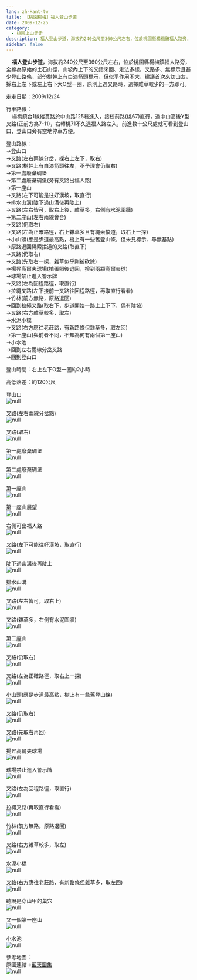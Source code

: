 ```yaml
---
lang: zh-Hant-tw
title: 【桃園楊梅】福人登山步道
date: 2009-12-25
category: 
  - 桃園上山走走
description: 福人登山步道，海拔約240公尺至360公尺左右，位於桃園縣楊梅鎮福人路旁，全線為原始的土石山徑，山坡內上下的交錯來回、走法多樣，叉路多、無標示且甚少登山路條，部份樹幹上有白漆箭頭標示，但似乎作用不大，建議首次來訪山友，採右上左下或左上右下大O型一圈，原則上遇叉路時，選擇雜草較少的一方即可。
sidebar: false
---
```


    **福人登山步道**，海拔約240公尺至360公尺左右，位於桃園縣楊梅鎮福人路旁，全線為原始的土石山徑，山坡內上下的交錯來回、走法多樣，叉路多、無標示且甚少登山路條，部份樹幹上有白漆箭頭標示，但似乎作用不大，建議首次來訪山友，採右上左下或左上右下大O型一圈，原則上遇叉路時，選擇雜草較少的一方即可。

走走日期：2009/12/24

行車路線：  
    楊梅鎮台1線縱貫路於中山路125巷進入，接校前路(桃67)直行，過中山高後Y型叉路(正前方為7-11)，右轉桃71不久遇福人路左入，前進數十公尺處就可看到登山口，登山口旁有空地停車方便。

登山路線：  
→登山口  
→叉路(左右兩線分岔，採右上左下，取右)  
→叉路(樹幹上有白漆箭頭往左，不予理會仍取右)  
→第一處廢棄碉堡  
→第二處廢棄碉堡(旁有叉路出福人路)  
→第一座山  
→叉路(左下可能是往好漢坡，取直行)  
→排水山溝(陡下過山溝後再陡上)  
→叉路(左右皆可，取右上後，雜草多，右側有水泥圍牆)  
→第二座山(左右兩線會合)  
→叉路(仍取右)  
→叉路(左為正確路徑，右上雜草多且有繩索擋道，取右上一探)  
→小山頭(應是步道最高點，樹上有一些舊登山條，但未見標示、尋無基點)  
→原路退回繩索擋道的叉路(取直下)  
→叉路(仍取右)  
→叉路(先取右一探，雜草似乎剛被砍除)  
→揚昇高爾夫球場(拍張照後退回，撿到兩顆高爾夫球)  
→球場禁止進入警示牌  
→叉路(左為回程路徑，取直行)  
→拉繩叉路(左下接前一叉路往回程路徑，再取直行看看)  
→竹林(前方無路，原路退回)  
→回到拉繩叉路(取右下，步道開始一路上上下下，偶有陡坡)  
→叉路(右方雜草較多，取左)  
→水泥小橋  
→叉路(右方應往老莊路，有新路條但雜草多，取左回)  
→第一座山(與前者不同，不知為何有兩個第一座山)  
→小水池  
→回到左右兩線分岔叉路  
→回到登山口

登山時間：右上左下O型一圈約2小時

高低落差：約120公尺

登山口  
![null](image/141622899_l.jpg)

叉路(左右兩線分岔點)  
![null](image/141622905_l.jpg)

叉路(取右)  
![null](image/141622910_l.jpg)

第一處廢棄碉堡  
![null](image/141622914_l.jpg)

第二處廢棄碉堡  
![null](image/141622919_l.jpg)

第一座山  
![null](image/141622924_l.jpg)

第一座山展望  
![null](image/141622978_l.jpg)

右側可出福人路  
![null](image/141623042_l.jpg)

叉路(左下可能往好漢坡，取直行)  
![null](image/141623068_l.jpg)

陡下過山溝後再陡上  
![null](image/141623074_l.jpg)

排水山溝  
![null](image/141623078_l.jpg)

叉路(左右皆可，取右上)  
![null](image/141623085_l.jpg)

叉路(雜草多，右側有水泥圍牆)  
![null](image/141623088_l.jpg)

第二座山  
![null](image/141623091_l.jpg)

叉路(仍取右)  
![null](image/141623140_l.jpg)

叉路(左為正確路徑，取右上一探)  
![null](image/141623148_l.jpg)

小山頭(應是步道最高點，樹上有一些舊登山條)  
![null](image/141623181_l.jpg)

叉路(仍取右)  
![null](image/141623185_l.jpg)

叉路(先取右再回)  
![null](image/141623186_l.jpg)

揚昇高爾夫球場  
![null](image/141623188_l.jpg)

球場禁止進入警示牌  
![null](image/141623191_l.jpg)

叉路(左為回程路徑，取直行)  
![null](image/141623195_l.jpg)

拉繩叉路(再取直行看看)  
![null](image/141623199_l.jpg)

竹林(前方無路，原路退回)  
![null](image/141623205_l.jpg)

叉路(右方雜草較多，取左)  
![null](image/141623209_l.jpg)

水泥小橋  
![null](image/141623217_l.jpg)

叉路(右方應往老莊路，有新路條但雜草多，取左回)  
![null](image/141623225_l.jpg)

聽說是穿山甲的巢穴  
![null](image/141623236_l.jpg)

又一個第一座山  
![null](image/141623240_l.jpg)

小水池  
![null](image/141622891_l.jpg)

參考地圖：  
原圖連結→[藍天圖集](http://www.keepon.com.tw/ActiveSite/Article/One.asp?ArticleID=24222)  
![null](image/141623359_l.jpg)